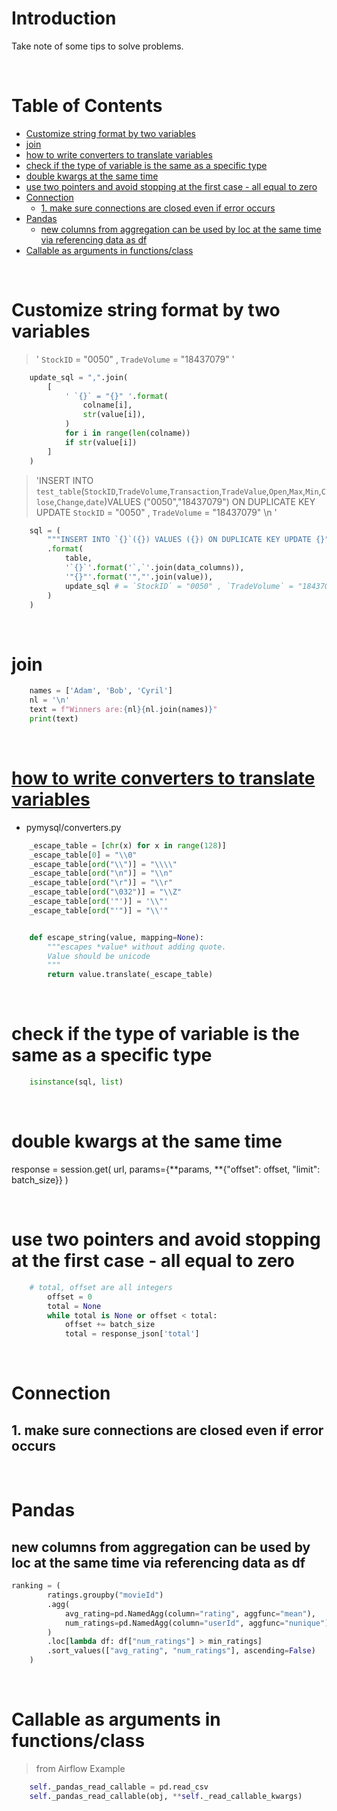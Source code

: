 <!-- omit in toc -->
# Introduction
Take note of some tips to solve problems.

<br />

<!-- omit in toc -->
# Table of Contents
- [Customize string format by two variables](#customize-string-format-by-two-variables)
- [join](#join)
- [how to write converters to translate variables](#how-to-write-converters-to-translate-variables)
- [check if the type of variable is the same as a specific type](#check-if-the-type-of-variable-is-the-same-as-a-specific-type)
- [double kwargs at the same time](#double-kwargs-at-the-same-time)
- [use two pointers and avoid stopping at the first case - all equal to zero](#use-two-pointers-and-avoid-stopping-at-the-first-case---all-equal-to-zero)
- [Connection](#connection)
  - [1. make sure connections are closed even if error occurs](#1-make-sure-connections-are-closed-even-if-error-occurs)
- [Pandas](#pandas)
  - [new columns from aggregation can be used by loc at the same time via referencing data as df](#new-columns-from-aggregation-can-be-used-by-loc-at-the-same-time-via-referencing-data-as-df)
- [Callable as arguments in functions/class](#callable-as-arguments-in-functionsclass)

<br />

# Customize string format by two variables

> ' `StockID` = "0050" , `TradeVolume` = "18437079"  '

```python
    update_sql = ",".join(
        [
            ' `{}` = "{}" '.format(
                colname[i],
                str(value[i]),
            )
            for i in range(len(colname))
            if str(value[i])
        ]
    )
```

> 'INSERT INTO `test_table`(`StockID`,`TradeVolume`,`Transaction`,`TradeValue`,`Open`,`Max`,`Min`,`Close`,`Change`,`date`)VALUES ("0050","18437079") ON DUPLICATE KEY UPDATE  `StockID` = "0050" , `TradeVolume` = "18437079" \n            '

```python
    sql = (
        """INSERT INTO `{}`({}) VALUES ({}) ON DUPLICATE KEY UPDATE {}"""
        .format(
            table,
            '`{}`'.format('`,`'.join(data_columns)),
            '"{}"'.format('","'.join(value)),
            update_sql # = `StockID` = "0050" , `TradeVolume` = "18437079"
        )
    )

```

<br />

# join

```python
    names = ['Adam', 'Bob', 'Cyril']
    nl = '\n'
    text = f"Winners are:{nl}{nl.join(names)}"
    print(text)

```

<br />

# [how to write converters to translate variables](https://github.com/PyMySQL/PyMySQL/blob/main/pymysql/converters.py)
* pymysql/converters.py

```python
    _escape_table = [chr(x) for x in range(128)]
    _escape_table[0] = "\\0"
    _escape_table[ord("\\")] = "\\\\"
    _escape_table[ord("\n")] = "\\n"
    _escape_table[ord("\r")] = "\\r"
    _escape_table[ord("\032")] = "\\Z"
    _escape_table[ord('"')] = '\\"'
    _escape_table[ord("'")] = "\\'"


    def escape_string(value, mapping=None):
        """escapes *value* without adding quote.
        Value should be unicode
        """
        return value.translate(_escape_table)

```

<br />

# check if the type of variable is the same as a specific type

```python
    isinstance(sql, list)
```

<br />

# double kwargs at the same time
response = session.get(
            url, params={**params, **{"offset": offset, "limit": batch_size}}
        )

<br />

# use two pointers and avoid stopping at the first case - all equal to zero 
```python
    # total, offset are all integers
        offset = 0
        total = None
        while total is None or offset < total:  
            offset += batch_size
            total = response_json['total']

```

<br />

# Connection

## 1. make sure connections are closed even if error occurs

<br />

# Pandas

## new columns from aggregation can be used by loc at the same time via referencing data as df
```python
ranking = (
        ratings.groupby("movieId")
        .agg(
            avg_rating=pd.NamedAgg(column="rating", aggfunc="mean"),
            num_ratings=pd.NamedAgg(column="userId", aggfunc="nunique"),
        )
        .loc[lambda df: df["num_ratings"] > min_ratings]
        .sort_values(["avg_rating", "num_ratings"], ascending=False)
    )
```

<br />

# Callable as arguments in functions/class
> from Airflow Example

```python
    self._pandas_read_callable = pd.read_csv
    self._pandas_read_callable(obj, **self._read_callable_kwargs)
```
